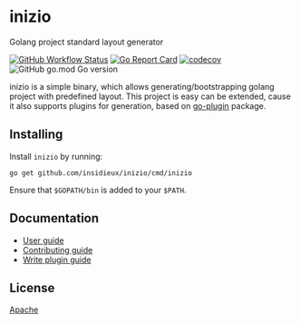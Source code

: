 # inizio

Golang project standard layout generator

[![GitHub Workflow Status](https://github.com/insidieux/inizio/workflows/Push/badge.svg)](https://github.com/insidieux/inizio/actions/workflows/push.yml?query=branch%3Amaster+event%3Apush)
[![Go Report Card](https://goreportcard.com/badge/github.com/insidieux/inizio)](https://goreportcard.com/report/github.com/insidieux/inizio)
[![codecov](https://codecov.io/gh/insidieux/inizio/branch/master/graph/badge.svg?token=BI6HEMPLB1)](https://codecov.io/gh/insidieux/inizio/branch/master)
![GitHub go.mod Go version](https://img.shields.io/github/go-mod/go-version/insidieux/inizio)

inizio is a simple binary, which allows generating/bootstrapping golang project with predefined layout. 
This project is easy can be extended, cause it also supports plugins for generation, based on [go-plugin](https://github.com/hashicorp/go-plugin) package. 

## Installing

Install `inizio` by running:

```shell
go get github.com/insidieux/inizio/cmd/inizio
```

Ensure that `$GOPATH/bin` is added to your `$PATH`.

## Documentation

- [User guide][]
- [Contributing guide][]
- [Write plugin guide][]

[User guide]: ./docs/user-guide.md
[Contributing guide]: ./docs/contributing.md
[Write plugin guide]: ./docs/write-plugin-guide.md


## License

[Apache][]

[Apache]: ./LICENSE
